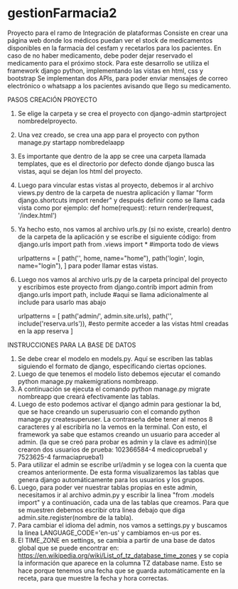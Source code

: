 # gestionFarmacia2
Proyecto para el ramo de Integración de plataformas
Consiste en crear una página web donde los médicos puedan ver el stock de medicamentos disponibles en la farmacia del cesfam y recetarlos para los pacientes.
En caso de no haber medicamento, debe poder dejar reservado el medicamento para el próximo stock.
Para este desarrollo se utiliza el framework django python, implementando las vistas en html, css y bootstrap
Se implementan dos APIs, para poder enviar mensajes de correo electrónico o whatsapp a los pacientes avisando que llego su medicamento.

PASOS CREACIÓN PROYECTO
1. Se elige la carpeta y se crea el proyecto con django-admin startproject nombredelproyecto.
2. Una vez creado, se crea una app para el proyecto con python manage.py startapp nombredelaapp
3. Es importante que dentro de la app se cree una carpeta llamada templates, que es el directorio por defecto donde django busca las vistas, aqui se dejan los
html del proyecto.
4. Luego para vincular estas vistas al proyecto, debemos ir al archivo views.py dentro de la carpeta de nuestra aplicación y llamar "form django.shortcuts import render"
y después definir como se llama cada vista como por ejemplo: 
    def home(request):
        return render(request, '/index.html')
5. Ya hecho esto, nos vamos al archivo urls.py (si no existe, crearlo) dentro de la carpeta de la aplicación y se escribe el siguiente código:
    from django.urls import path
    from .views import * #importa todo de views

    urlpatterns = [
        path('', home, name="home"),
        path('login', login, name="login"),
    ]
para poder llamar estas vistas.
6. Luego nos vamos al archivo urls.py de la carpeta principal del proyecto y escribimos este proyecto
    from django.contrib import admin
    from django.urls import path, include #aqui se llama adicionalmente al include para usarlo mas abajo

    urlpatterns = [
        path('admin/', admin.site.urls),
        path('', include('reserva.urls')), #esto permite acceder a las vistas html creadas en la app reserva
    ]

INSTRUCCIONES PARA LA BASE DE DATOS
1. Se debe crear el modelo en models.py. Aquí se escriben las tablas siguiendo el formato de django, especificando ciertas opciones.
2. Luego de que tenemos el modelo listo debemos ejecutar el comando python manage.py makemigrations nombreapp.
3. A continuación se ejecuta el comando python manage.py migrate nombreapp que creará efectivamente las tablas.
4. Luego de esto podemos activar el django admin para gestionar la bd, que se hace creando un superusuario con el comando python manage.py createsuperuser.
La contraseña debe tener al menos 8 caracteres y al escribirla no la vemos en la terminal. Con esto, el framework ya sabe que estamos creando un usuario para
acceder al admin. (la que se creó para probar es admin y la clave es admin)(se crearon dos usuarios de prueba: 102366584-4 medicoprueba1 y 7523625-4 farmaciaprueba1)
5. Para utilizar el admin se escribe url/admin y se logea con la cuenta que creamos anteriormente. De esta forma visualizaremos las tablas que genera django automáticamente
para los usuarios y los grupos.
6. Luego, para poder ver nuestrar tablas propias en este admin, necesitamos ir al archivo admin.py y escribir la linea "from .models import" y a continuación, cada una de las
tablas que creamos. Para que se muestren debemos escribir otra linea debajo que diga admin.site.register(nombre de la tabla).
7. Para cambiar el idioma del admin, nos vamos a settings.py y buscamos la linea LANGUAGE_CODE='en-us' y cambiamos en-us por es.
8. El TIME_ZONE en settings, se cambia a partir de una base de datos global que se puede encontrar en: https://en.wikipedia.org/wiki/List_of_tz_database_time_zones y se copia la información que aparece en la columna TZ database name. Esto se hace porque tenemos una fecha que se guarda automáticamente en la receta, para que muestre la fecha y hora
correctas.



